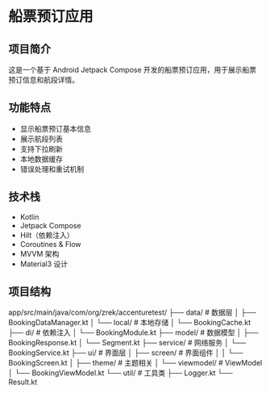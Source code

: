 # 船票预订应用

## 项目简介
这是一个基于 Android Jetpack Compose 开发的船票预订应用，用于展示船票预订信息和航段详情。

## 功能特点
- 显示船票预订基本信息
- 展示航段列表
- 支持下拉刷新
- 本地数据缓存
- 错误处理和重试机制

## 技术栈
- Kotlin
- Jetpack Compose
- Hilt（依赖注入）
- Coroutines & Flow
- MVVM 架构
- Material3 设计

## 项目结构 
app/src/main/java/com/org/zrek/accenturetest/
├── data/ # 数据层
│ ├── BookingDataManager.kt
│ └── local/ # 本地存储
│ └── BookingCache.kt
├── di/ # 依赖注入
│ └── BookingModule.kt
├── model/ # 数据模型
│ ├── BookingResponse.kt
│ └── Segment.kt
├── service/ # 网络服务
│ └── BookingService.kt
├── ui/ # 界面层
│ ├── screen/ # 界面组件
│ │ └── BookingScreen.kt
│ ├── theme/ # 主题相关
│ └── viewmodel/ # ViewModel
│ └── BookingViewModel.kt
└── util/ # 工具类
├── Logger.kt
└── Result.kt
